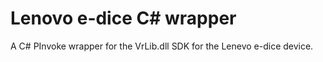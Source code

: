 # Lenovo e-dice C&#35; wrapper

A C&#35; PInvoke wrapper for the VrLib.dll SDK for the Lenevo e-dice device.

